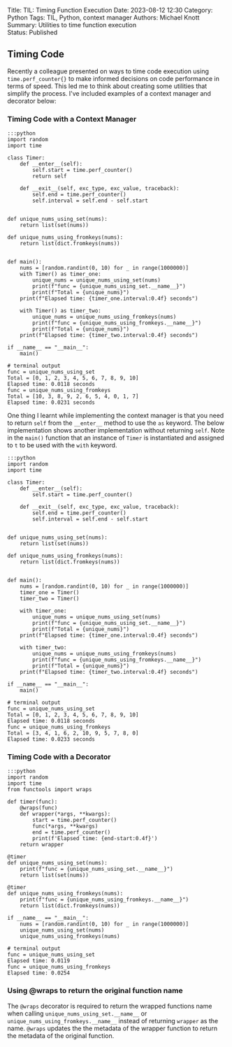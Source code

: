 Title: TIL: Timing Function Execution
Date: 2023-08-12 12:30
Category: Python
Tags: TIL, Python, context manager
Authors: Michael Knott
Summary: Utilities to time function execution  
Status: Published

## Timing Code

Recently a colleague presented on ways to time code execution using `time.perf_counter{}` to make informed decisions on code performance in terms of speed. This led me to think about creating some utilities that simplify the process. I've included examples of a context manager and decorator below:

### Timing Code with a Context Manager

    :::python
    import random
    import time

    class Timer:
        def __enter__(self):
            self.start = time.perf_counter()
            return self
        
        def __exit__(self, exc_type, exc_value, traceback):
            self.end = time.perf_counter()
            self.interval = self.end - self.start


    def unique_nums_using_set(nums):
        return list(set(nums))

    def unique_nums_using_fromkeys(nums):
        return list(dict.fromkeys(nums))


    def main():
        nums = [random.randint(0, 10) for _ in range(1000000)]
        with Timer() as timer_one:
            unique_nums = unique_nums_using_set(nums)
            print(f"func = {unique_nums_using_set.__name__}")
            print(f"Total = {unique_nums}")
        print(f"Elapsed time: {timer_one.interval:0.4f} seconds")

        with Timer() as timer_two:
            unique_nums = unique_nums_using_fromkeys(nums)
            print(f"func = {unique_nums_using_fromkeys.__name__}")
            print(f"Total = {unique_nums}")
        print(f"Elapsed time: {timer_two.interval:0.4f} seconds")

    if __name__ == "__main__":
        main()

    # terminal output
    func = unique_nums_using_set
    Total = [0, 1, 2, 3, 4, 5, 6, 7, 8, 9, 10]
    Elapsed time: 0.0118 seconds
    func = unique_nums_using_fromkeys
    Total = [10, 3, 8, 9, 2, 6, 5, 4, 0, 1, 7]
    Elapsed time: 0.0231 seconds

One thing I learnt while implementing the context manager is that you need to return `self` from the `__enter__` method to use the `as` keyword. The below implementation shows another implementation without returning `self`. Note in the `main()` function that an instance of `Timer` is instantiated and assigned to `t` to be used with the `with` keyword.

    :::python
    import random
    import time

    class Timer:
        def __enter__(self):
            self.start = time.perf_counter()
        
        def __exit__(self, exc_type, exc_value, traceback):
            self.end = time.perf_counter()
            self.interval = self.end - self.start


    def unique_nums_using_set(nums):
        return list(set(nums))

    def unique_nums_using_fromkeys(nums):
        return list(dict.fromkeys(nums))


    def main():
        nums = [random.randint(0, 10) for _ in range(1000000)]
        timer_one = Timer()
        timer_two = Timer()

        with timer_one:
            unique_nums = unique_nums_using_set(nums)
            print(f"func = {unique_nums_using_set.__name__}")
            print(f"Total = {unique_nums}")
        print(f"Elapsed time: {timer_one.interval:0.4f} seconds")

        with timer_two:
            unique_nums = unique_nums_using_fromkeys(nums)
            print(f"func = {unique_nums_using_fromkeys.__name__}")
            print(f"Total = {unique_nums}")
        print(f"Elapsed time: {timer_two.interval:0.4f} seconds")

    if __name__ == "__main__":
        main()

    # terminal output
    func = unique_nums_using_set
    Total = [0, 1, 2, 3, 4, 5, 6, 7, 8, 9, 10]
    Elapsed time: 0.0118 seconds
    func = unique_nums_using_fromkeys
    Total = [3, 4, 1, 6, 2, 10, 9, 5, 7, 8, 0]
    Elapsed time: 0.0233 seconds

### Timing Code with a Decorator

    :::python
    import random
    import time
    from functools import wraps

    def timer(func):
        @wraps(func)
        def wrapper(*args, **kwargs):
            start = time.perf_counter()
            func(*args, **kwargs)
            end = time.perf_counter()
            print(f'Elapsed time: {end-start:0.4f}')
        return wrapper

    @timer
    def unique_nums_using_set(nums):
        print(f"func = {unique_nums_using_set.__name__}")
        return list(set(nums))

    @timer
    def unique_nums_using_fromkeys(nums):
        print(f"func = {unique_nums_using_fromkeys.__name__}")
        return list(dict.fromkeys(nums))

    if __name__ == "__main__":
        nums = [random.randint(0, 10) for _ in range(1000000)]
        unique_nums_using_set(nums)
        unique_nums_using_fromkeys(nums)
    
    # terminal output
    func = unique_nums_using_set
    Elapsed time: 0.0119
    func = unique_nums_using_fromkeys
    Elapsed time: 0.0254

### Using @wraps to return the original function name

The `@wraps` decorator is required to return the wrapped functions name when calling `unique_nums_using_set.__name__` or `unique_nums_using_fromkeys.__name__` instead of returning `wrapper` as the name. `@wraps` updates the the metadata of the wrapper function to return the metadata of the original function. 